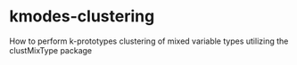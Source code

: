 # kmodes-clustering
How to perform k-prototypes clustering of mixed variable types utilizing the clustMixType package
